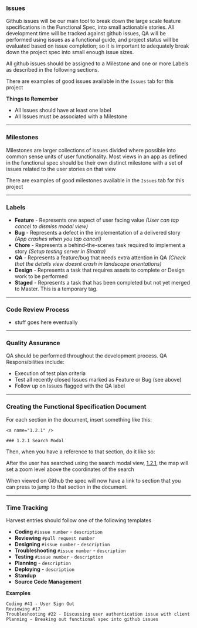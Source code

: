 ### Issues

Github issues will be our main tool to break down the large scale feature specifications in the Functional Spec, into small actionable stories. All development time will be tracked against github issues, QA will be performed using issues as a functional guide, and project status will be evaluated based on issue completion; so it is important to adequately break down the project spec into small enough issue sizes. 

All github issues should be assigned to a Milestone and one or more Labels as described in the following sections.

There are examples of good issues available in the `Issues` tab for this project

**Things to Remember**

- All Issues should have at least one label
- All Issues must be associated with a Milestone

---

### Milestones

Milestones are larger collections of issues divided where possible into common sense units of user functionality. Most views in an app as defined in the functional spec should be their own distinct milestone with a set of issues related to the user stories on that view

There are examples of good milestones available in the `Issues` tab for this project

---

### Labels

- **Feature** - Represents one aspect of user facing value *(User can tap cancel to dismiss modal view)*
- **Bug** - Represents a defect in the implementation of a delivered story *(App crashes when you tap cancel)*
- **Chore** - Represents a behind-the-scenes task required to implement a story *(Setup testing server in Sinatra)*
- **QA** - Represents a feature/bug that needs extra attention in QA *(Check that the details view doesnt crash in landscape orientations)*
- **Design** - Represents a task that requires assets to complete or Design work to be performed
- **Staged** - Represents a task that has been completed but not yet merged to Master.  This is a temporary tag.

---

### Code Review Process

- stuff goes here eventually

---

### Quality Assurance

QA should be performed throughout the development process.  QA Responsibilities include:

- Execution of test plan criteria 
- Test all recently closed Issues marked as Feature or Bug (see above)
- Follow up on Issues flagged with the QA label

---


### Creating the Functional Specification Document

For each section in the document, insert something like this:

    <a name="1.2.1" />

    ### 1.2.1 Search Modal

Then, when you have a reference to that section, do it like so:

After the user has searched using the search modal view, [1.2.1](#1.2.1), the map will set a zoom level above the coordinates of the search

When viewed on Github the spec will now have a link to section that you can press to jump to that section in the document.

---

### Time Tracking

Harvest entries should follow one of the following templates

- **Coding** `#issue number` - `description`
- **Reviewing** `#pull request number`
- **Designing** `#issue number` - `description`
- **Troubleshooting** `#issue number` - `description`
- **Testing** `#issue number` - `description`
- **Planning** - `description`
- **Deploying** - `description`
- **Standup**
- **Source Code Management**

**Examples**

````
Coding #41 - User Sign Out
Reviewing #17
Troubleshooting #22 - Discussing user authentication issue with client
Planning - Breaking out functional spec into github issues
````